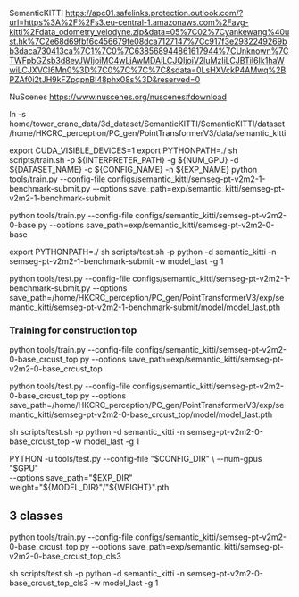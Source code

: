 SemanticKITTI
https://apc01.safelinks.protection.outlook.com/?url=https%3A%2F%2Fs3.eu-central-1.amazonaws.com%2Favg-kitti%2Fdata_odometry_velodyne.zip&data=05%7C02%7Cyankewang%40ust.hk%7C2e68d69fbf6c456679fe08dca7127147%7Cc917f3e2932249269bb3daca730413ca%7C1%7C0%7C638568944861617944%7CUnknown%7CTWFpbGZsb3d8eyJWIjoiMC4wLjAwMDAiLCJQIjoiV2luMzIiLCJBTiI6Ik1haWwiLCJXVCI6Mn0%3D%7C0%7C%7C%7C&sdata=0LsHXVckP4AMwq%2BPZAf0i2tJH9kFZpqpnBI48phx08s%3D&reserved=0


NuScenes
https://www.nuscenes.org/nuscenes#download

ln -s home/tower_crane_data/3d_dataset/SemanticKITTI/SemanticKITTI/dataset /home/HKCRC_perception/PC_gen/PointTransformerV3/data/semantic_kitti

export CUDA_VISIBLE_DEVICES=1
export PYTHONPATH=./
sh scripts/train.sh -p ${INTERPRETER_PATH} -g ${NUM_GPU} -d ${DATASET_NAME} -c ${CONFIG_NAME} -n ${EXP_NAME}
python tools/train.py --config-file configs/semantic_kitti/semseg-pt-v2m2-1-benchmark-submit.py --options save_path=exp/semantic_kitti/semseg-pt-v2m2-1-benchmark-submit


python tools/train.py --config-file configs/semantic_kitti/semseg-pt-v2m2-0-base.py --options save_path=exp/semantic_kitti/semseg-pt-v2m2-0-base


export PYTHONPATH=./
sh scripts/test.sh -p python -d semantic_kitti -n semseg-pt-v2m2-1-benchmark-submit -w model_last -g 1

python tools/test.py --config-file configs/semantic_kitti/semseg-pt-v2m2-1-benchmark-submit.py --options save_path=/home/HKCRC_perception/PC_gen/PointTransformerV3/exp/semantic_kitti/semseg-pt-v2m2-1-benchmark-submit/model/model_last.pth


### Training for construction top

python tools/train.py --config-file configs/semantic_kitti/semseg-pt-v2m2-0-base_crcust_top.py --options save_path=exp/semantic_kitti/semseg-pt-v2m2-0-base_crcust_top

python tools/test.py --config-file configs/semantic_kitti/semseg-pt-v2m2-0-base_crcust_top.py --options save_path=/home/HKCRC_perception/PC_gen/PointTransformerV3/exp/semantic_kitti/semseg-pt-v2m2-0-base_crcust_top/model/model_last.pth

sh scripts/test.sh -p python -d semantic_kitti -n semseg-pt-v2m2-0-base_crcust_top -w model_last -g 1


PYTHON -u tools/test.py  --config-file "$CONFIG_DIR" \
  --num-gpus "$GPU" \
  --options save_path="$EXP_DIR" weight="${MODEL_DIR}"/"${WEIGHT}".pth



## 3 classes

python tools/train.py --config-file configs/semantic_kitti/semseg-pt-v2m2-0-base_crcust_top.py --options save_path=exp/semantic_kitti/semseg-pt-v2m2-0-base_crcust_top_cls3

sh scripts/test.sh -p python -d semantic_kitti -n semseg-pt-v2m2-0-base_crcust_top_cls3 -w model_last -g 1
